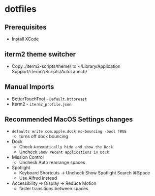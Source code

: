 # dotfiles

## Prerequisites

- Install XCode

## iterm2 theme switcher

- Copy ./iterm2-scripts/theme/ to ~/Library/Application Support/iTerm2/Scripts/AutoLaunch/

## Manual Imports

- BetterTouchTool - `Default.bttpreset`
- Iterm2 - `iterm2_profile.json`

## Recommended MacOS Settings changes

- `defaults write com.apple.dock no-bouncing -bool TRUE`
  - turns off dock bouncing
- Dock
  - Check `Automatically hide and show the Dock`
  - Uncheck `Show recent applications in Dock`
- Mission Control
  - Uncheck Auto rearrange spaces
- Spotlight
  - Keyboard Shortcuts -> Uncheck Show Spotlight Search ⌘Space
  - Use Alfred instead
- Accessibility -> Display -> Reduce Motion
  - faster transitions between spaces
